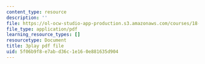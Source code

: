 ```yaml
---
content_type: resource
description: ''
file: https://ol-ocw-studio-app-production.s3.amazonaws.com/courses/18-06sc-linear-algebra-fall-2011/5f06b9f8e7abd36c1e160e881635d904_pz3zyUO2gpM.pdf
file_type: application/pdf
learning_resource_types: []
resourcetype: Document
title: 3play pdf file
uid: 5f06b9f8-e7ab-d36c-1e16-0e881635d904
---
```

